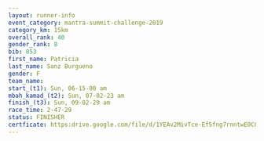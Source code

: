```yaml
---
layout: runner-info 
event_category: mantra-summit-challenge-2019 
category_km: 15km 
overall_rank: 40
gender_rank: 8
bib: 853
first_name: Patricia
last_name: Sanz Burgueno
gender: F
team_name: 
start_(t1): Sun, 06-15-00 am
mbah_kamad_(t2): Sun, 07-02-23 am
finish_(t3): Sun, 09-02-29 am
race_time: 2-47-29
status: FINISHER
certficate: https:drive.google.com/file/d/1YEAv2MivTce-Ef5fng7rnntwE0C8DBm4/view?usp=sharing
---
```

